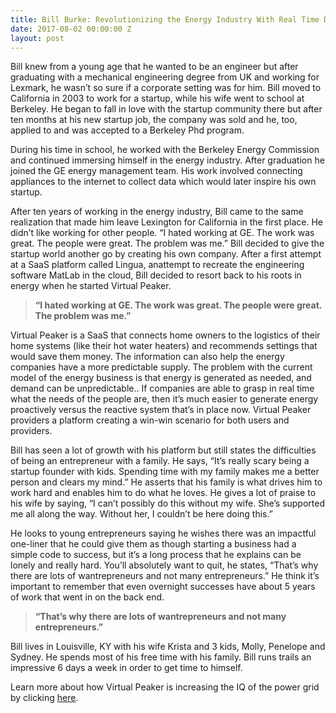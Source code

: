 ```yaml
---
title: Bill Burke: Revolutionizing the Energy Industry With Real Time Data
date: 2017-08-02 00:00:00 Z
layout: post
---
```

 
<p>Bill knew from a young age that he wanted to be an engineer but after graduating with a mechanical engineering degree from UK and working for Lexmark, he wasn&rsquo;t so sure if a corporate setting was for him. Bill moved to California in 2003 to work for a startup, while his wife went to school at Berkeley. He began to fall in love with the startup community there but after ten months at his new startup job, the company was sold and he, too, applied to and was accepted to a Berkeley Phd program.<br/></p><p>During his time in school, he worked with the Berkeley Energy Commission and continued immersing himself in the energy industry. After graduation he joined the GE energy management team. His work involved connecting appliances to the internet to collect data which would later inspire his own startup. </p><p>After ten years of working in the energy industry, Bill came to the same realization that made him leave Lexington for California in the first place. He didn’t like working for other people. “I hated working at GE. The work was great. The people were great. The problem was me.” Bill decided to give the startup world another go by creating his own company. After a first attempt at a SaaS platform called Lingua, anattempt to recreate the engineering software MatLab in the cloud, Bill decided to resort back to his roots in energy when he started Virtual Peaker. </p><blockquote><p><b> “I hated working at GE. The work was great. The people were great. The problem was me.”</b></p></blockquote><p>Virtual Peaker is a SaaS that connects home owners to the logistics of their home systems (like their hot water heaters) and recommends settings that would save them money. The information can also help the energy companies have a more predictable supply. The problem with the current model of the energy business is that energy is generated as needed, and demand can be unpredictable.. If companies are able to grasp in real time what the needs of the people are, then it&rsquo;s much easier to generate energy proactively versus the reactive system that’s in place now. Virtual Peaker providers a platform creating a win-win scenario for both users and providers. </p><p>Bill has seen a lot of growth with his platform but still states the difficulties of being an entrepreneur with a family. He says, “It’s really scary being a startup founder with kids. Spending time with my family makes me a better person and clears my mind.” He asserts that his family is what drives him to work hard and enables him to do what he loves. He gives a lot of praise to his wife by saying, “I can’t possibly do this without my wife. She’s supported me all along the way. Without her, I couldn’t be here doing this.” </p><p>He looks to young entrepreneurs saying he wishes there was an impactful one-liner that he could give them as though starting a business had a simple code to success, but it&rsquo;s a long process that he explains can be lonely and really hard. You’ll absolutely want to quit, he states, “That’s why there are lots of wantrepreneurs and not many entrepreneurs.” He think it’s important to remember that even overnight successes have about 5 years of work that went in on the back end.</p><blockquote><p><b>“That’s why there are lots of wantrepreneurs and not many entrepreneurs.”</b></p></blockquote><p>Bill lives in Louisville, KY with his wife Krista and 3 kids, Molly, Penelope and Sydney. He spends most of his free time with his family. Bill runs trails an impressive 6 days a week in order to get time to himself. </p><p>Learn more about how Virtual Peaker is increasing the IQ of the power grid by clicking <a href="http://www.virtualpeaker.io/" target="_blank">here</a>.<br/></p>
